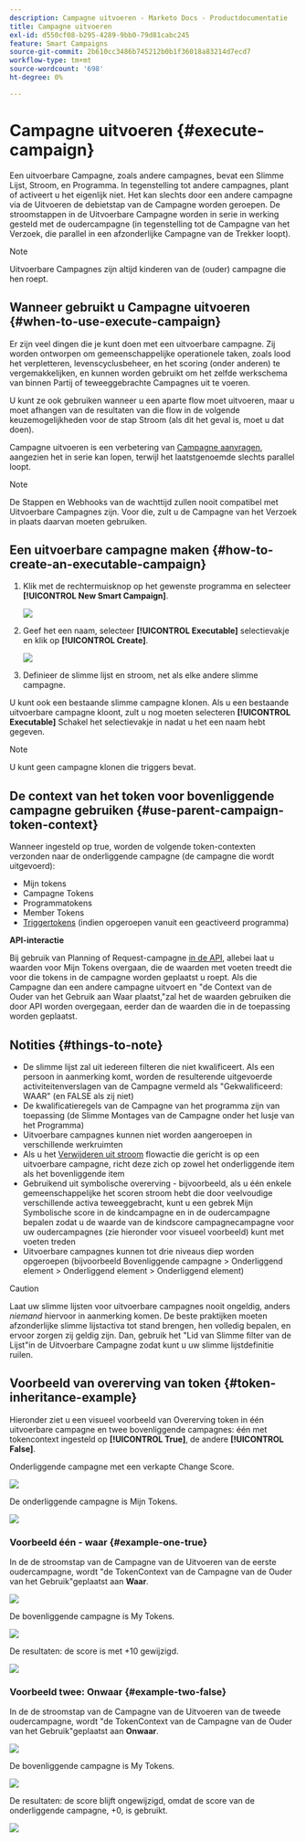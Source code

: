 ```yaml
---
description: Campagne uitvoeren - Marketo Docs - Productdocumentatie
title: Campagne uitvoeren
exl-id: d550cf08-b295-4289-9bb0-79d81cabc245
feature: Smart Campaigns
source-git-commit: 2b610cc3486b745212b0b1f36018a83214d7ecd7
workflow-type: tm+mt
source-wordcount: '698'
ht-degree: 0%

---
```


# Campagne uitvoeren {#execute-campaign}

Een uitvoerbare Campagne, zoals andere campagnes, bevat een Slimme Lijst, Stroom, en Programma. In tegenstelling tot andere campagnes, plant of activeert u het eigenlijk niet. Het kan slechts door een andere campagne via de Uitvoeren de debietstap van de Campagne worden geroepen. De stroomstappen in de Uitvoerbare Campagne worden in serie in werking gesteld met de oudercampagne (in tegenstelling tot de Campagne van het Verzoek, die parallel in een afzonderlijke Campagne van de Trekker loopt).

>[!NOTE]
>
>Uitvoerbare Campagnes zijn altijd kinderen van de (ouder) campagne die hen roept.

## Wanneer gebruikt u Campagne uitvoeren {#when-to-use-execute-campaign}

Er zijn veel dingen die je kunt doen met een uitvoerbare campagne. Zij worden ontworpen om gemeenschappelijke operationele taken, zoals lood het verpletteren, levenscyclusbeheer, en het scoring (onder anderen) te vergemakkelijken, en kunnen worden gebruikt om het zelfde werkschema van binnen Partij of teweeggebrachte Campagnes uit te voeren.

U kunt ze ook gebruiken wanneer u een aparte flow moet uitvoeren, maar u moet afhangen van de resultaten van die flow in de volgende keuzemogelijkheden voor de stap Stroom (als dit het geval is, moet u dat doen).

Campagne uitvoeren is een verbetering van [Campagne aanvragen](/help/marketo/product-docs/core-marketo-concepts/smart-campaigns/flow-actions/request-campaign.md), aangezien het in serie kan lopen, terwijl het laatstgenoemde slechts parallel loopt.

>[!NOTE]
>
>De Stappen en Webhooks van de wachttijd zullen nooit compatibel met Uitvoerbare Campagnes zijn. Voor die, zult u de Campagne van het Verzoek in plaats daarvan moeten gebruiken.

## Een uitvoerbare campagne maken {#how-to-create-an-executable-campaign}

1. Klik met de rechtermuisknop op het gewenste programma en selecteer **[!UICONTROL New Smart Campaign]**.

   ![](assets/execute-campaign-1.png)

1. Geef het een naam, selecteer **[!UICONTROL Executable]** selectievakje en klik op **[!UICONTROL Create]**.

   ![](assets/execute-campaign-2.png)

1. Definieer de slimme lijst en stroom, net als elke andere slimme campagne.

U kunt ook een bestaande slimme campagne klonen. Als u een bestaande uitvoerbare campagne kloont, zult u nog moeten selecteren **[!UICONTROL Executable]** Schakel het selectievakje in nadat u het een naam hebt gegeven.

>[!NOTE]
>
>U kunt geen campagne klonen die triggers bevat.

## De context van het token voor bovenliggende campagne gebruiken {#use-parent-campaign-token-context}

Wanneer ingesteld op true, worden de volgende token-contexten verzonden naar de onderliggende campagne (de campagne die wordt uitgevoerd):

* Mijn tokens
* Campagne Tokens
* Programmatokens
* Member Tokens
* [Triggertokens](/help/marketo/product-docs/marketo-sales-insight/msi-for-salesforce/features/tabs-in-the-msi-panel/interesting-moments/trigger-tokens-for-interesting-moments.md) (indien opgeroepen vanuit een geactiveerd programma)

**API-interactie**

Bij gebruik van Planning of Request-campagne [in de API](https://experienceleague.adobe.com/en/docs/marketo-developer/marketo/rest/assets/smart-campaigns#batch), allebei laat u waarden voor Mijn Tokens overgaan, die de waarden met voeten treedt die voor die tokens in de campagne worden geplaatst u roept. Als die Campagne dan een andere campagne uitvoert en &quot;de Context van de Ouder van het Gebruik aan Waar plaatst,&quot;zal het de waarden gebruiken die door API worden overgegaan, eerder dan de waarden die in de toepassing worden geplaatst.

## Notities {#things-to-note}

* De slimme lijst zal uit iedereen filteren die niet kwalificeert. Als een persoon in aanmerking komt, worden de resulterende uitgevoerde activiteitenverslagen van de Campagne vermeld als &quot;Gekwalificeerd: WAAR&quot; (en FALSE als zij niet)
* De kwalificatieregels van de Campagne van het programma zijn van toepassing (de Slimme Montages van de Campagne onder het lusje van het Programma)
* Uitvoerbare campagnes kunnen niet worden aangeroepen in verschillende werkruimten
* Als u het [Verwijderen uit stroom](/help/marketo/product-docs/core-marketo-concepts/smart-campaigns/flow-actions/remove-from-flow.md) flowactie die gericht is op een uitvoerbare campagne, richt deze zich op zowel het onderliggende item als het bovenliggende item
* Gebruikend uit symbolische overerving - bijvoorbeeld, als u één enkele gemeenschappelijke het scoren stroom hebt die door veelvoudige verschillende activa teweeggebracht, kunt u een gebrek Mijn Symbolische score in de kindcampagne en in de oudercampagne bepalen zodat u de waarde van de kindscore campagnecampagne voor uw oudercampagnes (zie hieronder voor visueel voorbeeld) kunt met voeten treden
* Uitvoerbare campagnes kunnen tot drie niveaus diep worden opgeroepen (bijvoorbeeld Bovenliggende campagne > Onderliggend element > Onderliggend element > Onderliggend element)

>[!CAUTION]
>
>Laat uw slimme lijsten voor uitvoerbare campagnes nooit ongeldig, anders _niemand_ hiervoor in aanmerking komen. De beste praktijken moeten afzonderlijke slimme lijstactiva tot stand brengen, hen volledig bepalen, en ervoor zorgen zij geldig zijn. Dan, gebruik het &quot;Lid van Slimme filter van de Lijst&quot;in de Uitvoerbare Campagne zodat kunt u uw slimme lijstdefinitie ruilen.

## Voorbeeld van overerving van token {#token-inheritance-example}

Hieronder ziet u een visueel voorbeeld van Overerving token in één uitvoerbare campagne en twee bovenliggende campagnes: één met tokencontext ingesteld op **[!UICONTROL True]**, de andere **[!UICONTROL False]**.

Onderliggende campagne met een verkapte Change Score.

![](assets/execute-campaign-3.png)

De onderliggende campagne is Mijn Tokens.

![](assets/execute-campaign-4.png)

### Voorbeeld één - waar {#example-one-true}

In de de stroomstap van de Campagne van de Uitvoeren van de eerste oudercampagne, wordt &quot;de TokenContext van de Campagne van de Ouder van het Gebruik&quot;geplaatst aan **Waar**.

![](assets/execute-campaign-5.png)

De bovenliggende campagne is My Tokens.

![](assets/execute-campaign-6.png)

De resultaten: de score is met +10 gewijzigd.

![](assets/execute-campaign-7.png)

### Voorbeeld twee: Onwaar {#example-two-false}

In de de stroomstap van de Campagne van de Uitvoeren van de tweede oudercampagne, wordt &quot;de TokenContext van de Campagne van de Ouder van het Gebruik&quot;geplaatst aan **Onwaar**.

![](assets/execute-campaign-8.png)

De bovenliggende campagne is My Tokens.

![](assets/execute-campaign-9.png)

De resultaten: de score blijft ongewijzigd, omdat de score van de onderliggende campagne, +0, is gebruikt.

![](assets/execute-campaign-10.png)
